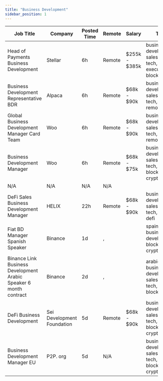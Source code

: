 ```yaml
---
title: "Business Development"
sidebar_position: 1
---
```


| Job Title | Company | Posted Time | Remote | Salary | Tags | Apply Link |
|-----------|---------|-------------|--------|--------|------|------------|
| Head of Payments Business Development | Stellar | 6h | Remote | $255k - $385k | business development, sales, non tech, executive, blockchain | [Apply](https://web3.career/head-of-payments-business-development-stellar/97571) |
| Business Development Representative BDR | Alpaca | 6h | Remote | $68k - $90k | business development, sales, non tech, crypto, remote | [Apply](https://web3.career/business-development-representative-bdr-alpaca/102460) |
| Global Business Development Manager Card Team | Woo | 6h | Remote | $68k - $90k | business development, sales, non tech, crypto, remote | [Apply](https://web3.career/global-business-development-manager-card-team-woo/95645) |
| Business Development Manager | Woo | 6h | Remote | $68k - $75k | business development, sales, non tech, blockchain, crypto | [Apply](https://web3.career/business-development-manager-woo/95644) |
| N/A | N/A | N/A | N/A |  |  | [Apply](https://web3.career/metana) |
| DeFi Sales Business Development Manager | HELIX | 22h | Remote | $68k - $90k | business development, sales, non tech, crypto, defi | [Apply](https://web3.career/defi-sales-business-development-manager-helix/103669) |
| Fiat BD Manager Spanish Speaker | Binance | 1d | , |  | spain, business development, blockchain, crypto | [Apply](https://web3.career/fiat-bd-manager-spanish-speaker-binance/103644) |
| Binance Link Business Development Arabic Speaker 6 month contract | Binance | 2d | , |  | arabic, business development, sales, non tech, blockchain | [Apply](https://web3.career/binance-link-business-development-arabic-speaker-6-month-contract-binance/103618) |
| DeFi Business Development | Sei Development Foundation | 5d | Remote | $68k - $90k | business development, sales, non tech, blockchain, crypto | [Apply](https://web3.career/defi-business-development-seidevelopmentfoundation/103516) |
| Business Development Manager EU | P2P. org | 5d | N/A |  | business development, sales, non tech, blockchain, crypto | [Apply](https://web3.career/business-development-manager-eu-p2p-org/103477) |
